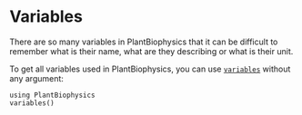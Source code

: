# Variables

There are so many variables in PlantBiophysics that it can be difficult to remember what is their name, what are they describing or what is their unit.

To get all variables used in PlantBiophysics, you can use [`variables`](@ref) without any argument:

```@example
using PlantBiophysics
variables()
```
